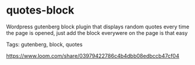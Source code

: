 # quotes-block
Wordpress gutenberg block plugin that displays random quotes every time the page is opened, just add the block everywere on the page is that easy </br>

Tags: gutenberg, block, quotes </br>

https://www.loom.com/share/03979422786c4b4dbb08edbccb47cf04
